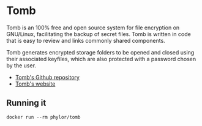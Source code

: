 # Tomb

Tomb is an 100% free and open source system for file encryption on GNU/Linux, facilitating the backup of secret files. Tomb is written in code that is easy to review and links commonly shared components.

Tomb generates encrypted storage folders to be opened and closed using their associated keyfiles, which are also protected with a password chosen by the user.

- [Tomb's Github repository](https://github.com/dyne/Tomb)
- [Tomb's website](https://www.dyne.org/software/tomb)

## Running it

    docker run --rm phylor/tomb
